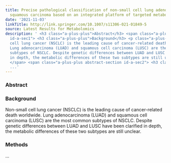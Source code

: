 ```yaml
---
title: Precise pathological classification of non-small cell lung adenocarcinoma and
  squamous carcinoma based on an integrated platform of targeted metabolome and lipidome
date: '2021-11-03'
linkTitle: http://link.springer.com/10.1007/s11306-021-01849-5
source: Latest Results for Metabolomics
description: ' <h3 class="a-plus-plus">Abstract</h3> <span class="a-plus-plus abstract-section
  id-a-sec1"> <h3 class="a-plus-plus">Background</h3> <p class="a-plus-plus">Non-small
  cell lung cancer (NSCLC) is the leading cause of cancer-related death worldwide.
  Lung adenocarcinoma (LUAD) and squamous cell carcinoma (LUSC) are the most common
  subtypes of NSCLC. Despite genetic differences between LUAD and LUSC have been clarified
  in depth, the metabolic differences of these two subtypes are still unclear.</p>
  </span> <span class="a-plus-plus abstract-section id-a-sec2"> <h3 class="a-plus-plus">Methods</h3>
  ...'
---
```

 <h3 class="a-plus-plus">Abstract</h3> <span class="a-plus-plus abstract-section id-a-sec1"> <h3 class="a-plus-plus">Background</h3> <p class="a-plus-plus">Non-small cell lung cancer (NSCLC) is the leading cause of cancer-related death worldwide. Lung adenocarcinoma (LUAD) and squamous cell carcinoma (LUSC) are the most common subtypes of NSCLC. Despite genetic differences between LUAD and LUSC have been clarified in depth, the metabolic differences of these two subtypes are still unclear.</p> </span> <span class="a-plus-plus abstract-section id-a-sec2"> <h3 class="a-plus-plus">Methods</h3> ...
